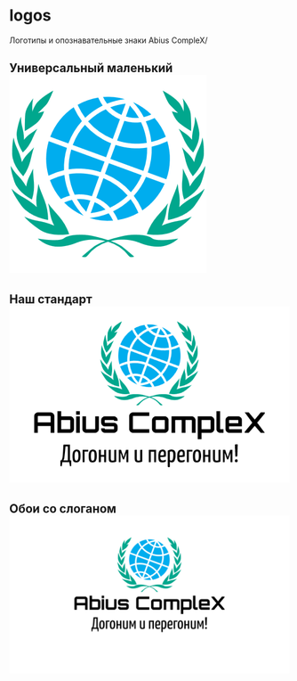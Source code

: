 # logos
Логотипы и опознавательные знаки Abius CompleX/
## Универсальный маленький <img src="/Универсальный маленький.png">
## Наш стандарт <img src="Наш стандарт.png">
## Обои со слоганом <img src="Обои со слоганом.png">
<!--##<img src="">
##<img src="">
##<img src="">-->
